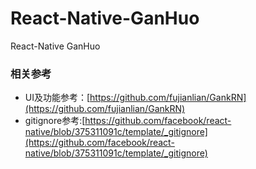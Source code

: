 # React-Native-GanHuo
React-Native GanHuo

### 相关参考
- UI及功能参考：[https://github.com/fujianlian/GankRN](https://github.com/fujianlian/GankRN)
- gitignore参考:[https://github.com/facebook/react-native/blob/375311091c/template/_gitignore](https://github.com/facebook/react-native/blob/375311091c/template/_gitignore)

